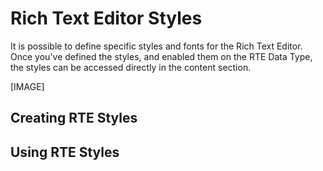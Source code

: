 # Rich Text Editor Styles

It is possible to define specific styles and fonts for the Rich Text Editor. Once you've defined the styles, and enabled them on the RTE Data Type, the styles can be accessed directly in the content section.

[IMAGE]

## Creating RTE Styles

## Using RTE Styles

